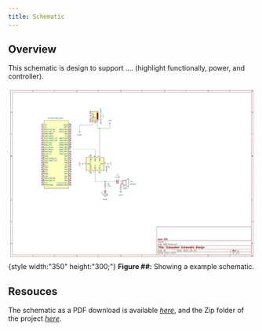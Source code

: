 ```yaml
---
title: Schematic
---
```


## Overview

This schematic is design to support .... (highlight functionally, power, and controller).


![schematic](SCH.jpg){style width:"350" height:"300;"}
**Figure ##:** Showing a example schematic.


## Resouces

The schematic as a PDF download is available [*here*](ExampleSchematic.pdf), and the Zip folder of the project [*here*](dummyZip.zip).
